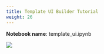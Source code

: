 ```yaml
---
title: Template UI Builder Tutorial
weight: 26
---
```


**Notebook name**: template_ui.ipynb

<img src='/images/comingsoon.png' />